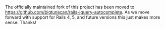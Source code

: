 The officially maintained fork of this project has been moved to https://github.com/bigtunacan/rails-jquery-autocomplete.  As we move forward with support for Rails 4, 5, and future versions this just makes more sense.  Thanks!
